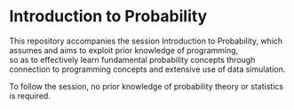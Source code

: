 # Introduction to Probability 

This repository accompanies the session Introduction to Probability, which assumes and aims to exploit prior knowledge of programming,  
so as to effectively learn fundamental probability concepts through connection to programming concepts and extensive use of data simulation.

To follow the session, no prior knowledge of probability theory or statistics is required.